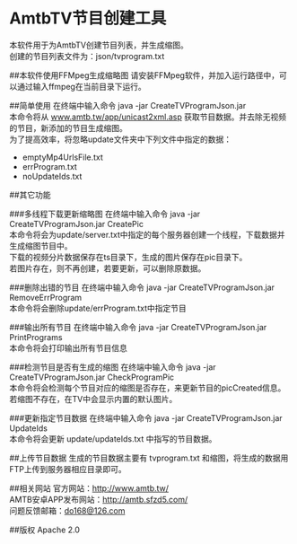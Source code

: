 # AmtbTV节目创建工具
本软件用于为AmtbTV创建节目列表，并生成缩图。<br>
创建的节目列表文件为：json/tvprogram.txt<br>

##本软件使用FFMpeg生成缩略图
请安装FFMpeg软件，并加入运行路径中，可以通过输入ffmpeg在当前目录下运行。

##简单使用
在终端中输入命令 java -jar CreateTVProgramJson.jar<br>
本命令将从 www.amtb.tw/app/unicast2xml.asp 获取节目数据。并去除无视频的节目，新添加的节目生成缩图。<br>
为了提高效率，将忽略update文件夹中下列文件中指定的数据：<br>
* emptyMp4UrlsFile.txt
* errProgram.txt
* noUpdateIds.txt

##其它功能

###多线程下载更新缩略图
在终端中输入命令 java -jar CreateTVProgramJson.jar CreatePic<br>
本命令将会为update/server.txt中指定的每个服务器创建一个线程，下载数据并生成缩图节目中。<br>
下载的视频分片数据保存在ts目录下，生成的图片保存在pic目录下。<br>
若图片存在，则不再创建，若要更新，可以删除原数据。

###删除出错的节目
在终端中输入命令 java -jar CreateTVProgramJson.jar RemoveErrProgram<br>
本命令将会删除update/errProgram.txt中指定节目

###输出所有节目
在终端中输入命令 java -jar CreateTVProgramJson.jar PrintPrograms<br>
本命令将会打印输出所有节目信息

###检测节目是否有生成的缩图
在终端中输入命令 java -jar CreateTVProgramJson.jar CheckProgramPic<br>
本命令将会检测每个节目对应的缩图是否存在，来更新节目的picCreated信息。若缩图不存在，在TV中会显示内置的默认图片。

###更新指定节目数据
在终端中输入命令 java -jar CreateTVProgramJson.jar UpdateIds<br>
本命令将会更新 update/updateIds.txt 中指写的节目数据。

##上传节目数据
生成的节目数据主要有 tvprogram.txt 和缩图，将生成的数据用FTP上传到服务器相应目录即可。

##相关网站
官方网站：http://www.amtb.tw/<br>
AMTB安卓APP发布网站：http://amtb.sfzd5.com/<br>
问题反馈邮箱：do168@126.com

##版权
Apache 2.0